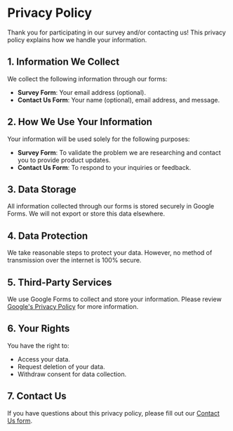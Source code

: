 # Privacy Policy

Thank you for participating in our survey and/or contacting us! This privacy policy explains how we handle your information.

## 1. Information We Collect
We collect the following information through our forms:
- **Survey Form**: Your email address (optional).
- **Contact Us Form**: Your name (optional), email address, and message.

## 2. How We Use Your Information
Your information will be used solely for the following purposes:
- **Survey Form**: To validate the problem we are researching and contact you to provide product updates.
- **Contact Us Form**: To respond to your inquiries or feedback.

## 3. Data Storage
All information collected through our forms is stored securely in Google Forms. We will not export or store this data elsewhere.

## 4. Data Protection
We take reasonable steps to protect your data. However, no method of transmission over the internet is 100% secure.

## 5. Third-Party Services
We use Google Forms to collect and store your information. Please review [Google's Privacy Policy](https://policies.google.com/privacy) for more information.

## 6. Your Rights
You have the right to:
- Access your data.
- Request deletion of your data.
- Withdraw consent for data collection.

## 7. Contact Us
If you have questions about this privacy policy, please fill out our [Contact Us form](https://forms.gle/your-form-link).
